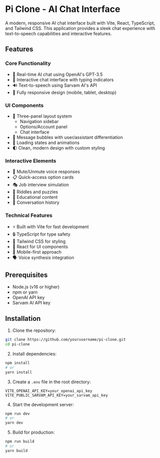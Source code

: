 # Pi Clone - AI Chat Interface

A modern, responsive AI chat interface built with Vite, React, TypeScript, and Tailwind CSS. This application provides a sleek chat experience with text-to-speech capabilities and interactive features.

## Features

### Core Functionality
- 🤖 Real-time AI chat using OpenAI's GPT-3.5
- 🎯 Interactive chat interface with typing indicators
- 🔊 Text-to-speech using Sarvam AI's API
- 📱 Fully responsive design (mobile, tablet, desktop)

### UI Components
- 🎨 Three-panel layout system
  - Navigation sidebar
  - Options/Account panel
  - Chat interface
- 💬 Message bubbles with user/assistant differentiation
- 🔄 Loading states and animations
- 🌓 Clean, modern design with custom styling

### Interactive Elements
- 🎤 Mute/Unmute voice responses
- 📋 Quick-access option cards
- 🎭 Job interview simulation
- 🧩 Riddles and puzzles
- 🌌 Educational content
- 📜 Conversation history

### Technical Features
- ⚡ Built with Vite for fast development
- 🔒 TypeScript for type safety
- 🎨 Tailwind CSS for styling
- 🔄 React for UI components
- 📱 Mobile-first approach
- 🗣️ Voice synthesis integration

## Prerequisites

- Node.js (v16 or higher)
- npm or yarn
- OpenAI API key
- Sarvam AI API key

## Installation

1. Clone the repository:
```bash
git clone https://github.com/yourusername/pi-clone.git
cd pi-clone
```

2. Install dependencies:
```bash
npm install
# or
yarn install
```

3. Create a `.env` file in the root directory:
```env
VITE_OPENAI_API_KEY=your_openai_api_key
VITE_PUBLIC_SARVAM_API_KEY=your_sarvam_api_key
```

4. Start the development server:
```bash
npm run dev
# or
yarn dev
```

5. Build for production:
```bash
npm run build
# or
yarn build
```
